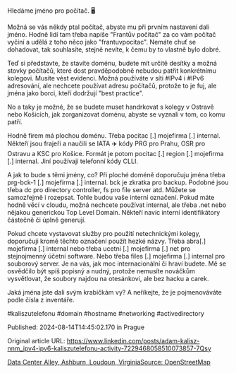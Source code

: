 Hledáme jméno pro počítač. 🖥️


Možná se vás někdy ptal počítač, abyste mu při prvním nastavení dali jméno. Hodně lidí tam třeba napíše "Frantův počítač" za co vám počítač vyčiní a udělá z toho něco jako "frantuvpocitac". Nemáte chuť se dohadovat, tak souhlasíte, stejně nevíte, k čemu by to vlastně bylo dobré.


Teď si představte, že stavíte doménu, budete mít určitě desítky a možná stovky počítačů, které dost pravděpodobně nebudou patřit konkrétnímu kolegovi. Musíte vést evidenci. Možná používáte v síti #IPv4 i #IPv6 adresování, ale nechcete používat adresu počítačů, protože to je fuj, ale jména jako borci, kteří dodržují "best practice".

No a taky je možné, že se budete muset handrkovat s kolegy v Ostravě nebo Košicích, jak zorganizovat doménu, abyste se vyznali v tom, co komu patří.


Hodně firem má plochou doménu. Třeba pocitac [.] mojefirma [.] internal. Někteří jsou frajeři a naučili se IATA ✈️ kódy PRG pro Prahu, OSR pro Ostravu a KSC pro Košice. Formát je potom pocitac [.] region [.] mojefirma [.] internal. Jiní používají telefonní kódy CLLI.


A jak to bude s těmi jmény, co? Při ploché doméně doporučuju jména třeba prg-bck-1 [.] mojefirma [.] internal. bck je zkratka pro backup. Podobné jsou třeba dc pro directory controller, fs pro file server atd. Můžete se samozřejmě i rozepsat. Tohle budou vaše interní označení. Pokud máte hodně věcí v cloudu, možná nechcete používat internal, ale třeba .net nebo nějakou generickou Top Level Domain. Někteří navíc interní identifikátory částečně či úplně generují.


Pokud chcete vystavovat služby pro použití netechnickými kolegy, doporučuji kromě těchto označení použít hezké názvy. Třeba abra[.] mojefirma [.] internal nebo třeba ucetni [.] mojefirma [.] net pro stejnojmenný účetní software. Nebo třeba files [.] mojefirma [.] internal pro souborový server. Je na vás, jak moc internacionální či hraví budete. Mě se osvědčilo být spíš popisný a nudný, protože nemusíte nováčkům vysvětlovat, že soubory najdou na otesánkovi, ale bez hacku a carek.


Jaká jména jste dali svým krabičkám vy? A neříkejte, že je pojmenováváte podle čísla z inventáře.


#kaliszutelefonu #domain #hostname #networking #activedirectory


Published: 2024-08-14T14:45:02.170 in Prague

Original article URL: https://www.linkedin.com/posts/adam-kalisz-nnm_ipv4-ipv6-kaliszutelefonu-activity-7229468058510073857-7Qsy

[Data Center Alley, Ashburn, Loudoun, VirginiaSource: OpenStreetMap](./media/data-center-alley-ashburn-loudoun-virginia.png)